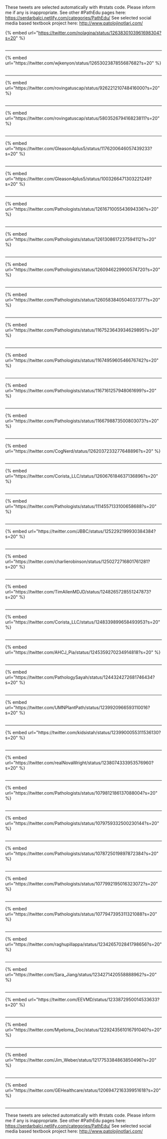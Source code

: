 

These tweets are selected automatically with #rstats code. Please inform me if any is inappropriate.
See other #PathEdu pages here: https://serdarbalci.netlify.com/categories/PathEdu/ 
See selected social media based textbook project here: http://www.patolojinotlari.com/

{% embed url="https://twitter.com/nolagina/status/1263830103961698304?s=20" %}<br>
<br>
<hr>
{% embed url="https://twitter.com/wjkenyon/status/1265302387855687682?s=20" %}<br>
<br>
<hr>
{% embed url="https://twitter.com/rovingatuscap/status/926221210748416000?s=20" %}<br>
<br>
<hr>
{% embed url="https://twitter.com/rovingatuscap/status/580352679416823811?s=20" %}<br>
<br>
<hr>
{% embed url="https://twitter.com/Gleason4plus5/status/1176200646057439233?s=20" %}<br>
<br>
<hr>
{% embed url="https://twitter.com/Gleason4plus5/status/1003266471303221249?s=20" %}<br>
<br>
<hr>
{% embed url="https://twitter.com/Pathologists/status/1261671005543694336?s=20" %}<br>
<br>
<hr>
{% embed url="https://twitter.com/Pathologists/status/1261308617237594112?s=20" %}<br>
<br>
<hr>
{% embed url="https://twitter.com/Pathologists/status/1260946229900574720?s=20" %}<br>
<br>
<hr>
{% embed url="https://twitter.com/Pathologists/status/1260583840504037377?s=20" %}<br>
<br>
<hr>
{% embed url="https://twitter.com/Pathologists/status/1167523643934629895?s=20" %}<br>
<br>
<hr>
{% embed url="https://twitter.com/Pathologists/status/1167495960546676742?s=20" %}<br>
<br>
<hr>
{% embed url="https://twitter.com/Pathologists/status/1167161257948061699?s=20" %}<br>
<br>
<hr>
{% embed url="https://twitter.com/Pathologists/status/1166798873500803073?s=20" %}<br>
<br>
<hr>
{% embed url="https://twitter.com/CogNerd/status/1262037233277648896?s=20" %}<br>
<br>
<hr>
{% embed url="https://twitter.com/Corista_LLC/status/1260676184637136896?s=20" %}<br>
<br>
<hr>
{% embed url="https://twitter.com/Pathologists/status/1114557133100658688?s=20" %}<br>
<br>
<hr>
{% embed url="https://twitter.com/JBBC/status/1252292199930384384?s=20" %}<br>
<br>
<hr>
{% embed url="https://twitter.com/charlierobinson/status/1250272716801761281?s=20" %}<br>
<br>
<hr>
{% embed url="https://twitter.com/TimAllenMDJD/status/1248265728551247873?s=20" %}<br>
<br>
<hr>
{% embed url="https://twitter.com/Corista_LLC/status/1248339899658493953?s=20" %}<br>
<br>
<hr>
{% embed url="https://twitter.com/AHCJ_Pia/status/1245359270234914818?s=20" %}<br>
<br>
<hr>
{% embed url="https://twitter.com/PathologySayah/status/1244324272681746434?s=20" %}<br>
<br>
<hr>
{% embed url="https://twitter.com/UMNPlantPath/status/1239920966593110016?s=20" %}<br>
<br>
<hr>
{% embed url="https://twitter.com/kidsistah/status/1239900055311536130?s=20" %}<br>
<br>
<hr>
{% embed url="https://twitter.com/realNovaWright/status/1238074333953576960?s=20" %}<br>
<br>
<hr>
{% embed url="https://twitter.com/Pathologists/status/1079812186137088004?s=20" %}<br>
<br>
<hr>
{% embed url="https://twitter.com/Pathologists/status/1079759332500230144?s=20" %}<br>
<br>
<hr>
{% embed url="https://twitter.com/Pathologists/status/1078725019897872384?s=20" %}<br>
<br>
<hr>
{% embed url="https://twitter.com/Pathologists/status/1077992195016323072?s=20" %}<br>
<br>
<hr>
{% embed url="https://twitter.com/Pathologists/status/1077947395311321088?s=20" %}<br>
<br>
<hr>
{% embed url="https://twitter.com/raghupillappa/status/1234265702841798656?s=20" %}<br>
<br>
<hr>
{% embed url="https://twitter.com/Sara_Jiang/status/1234271420558888962?s=20" %}<br>
<br>
<hr>
{% embed url="https://twitter.com/EEVMD/status/1233872950014533633?s=20" %}<br>
<br>
<hr>
{% embed url="https://twitter.com/Myeloma_Doc/status/1229243561016791040?s=20" %}<br>
<br>
<hr>
{% embed url="https://twitter.com/Jim_Weber/status/1217753384863850496?s=20" %}<br>
<br>
<hr>
{% embed url="https://twitter.com/GEHealthcare/status/1206947216339951618?s=20" %}<br>
<br>
<hr>


These tweets are selected automatically with #rstats code. Please inform me if any is inappropriate.
See other #PathEdu pages here: https://serdarbalci.netlify.com/categories/PathEdu/ 
See selected social media based textbook project here: http://www.patolojinotlari.com/
